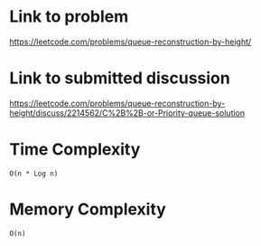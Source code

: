 # Link to problem
https://leetcode.com/problems/queue-reconstruction-by-height/

# Link to submitted discussion
https://leetcode.com/problems/queue-reconstruction-by-height/discuss/2214562/C%2B%2B-or-Priority-queue-solution

# Time Complexity
`O(n * Log n)`

# Memory Complexity
`O(n)`

